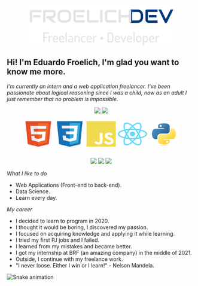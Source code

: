 <div align="center">
  <a href="https://github.com/FroelichDev">
    <img src="./assents/logo_froelichdev.png" title="Eduardo Froelich"/>
  </a>
</div>

## Hi! I'm Eduardo Froelich, I'm glad you want to know me more.

*I'm currently an intern and a web application freelancer. I've been passionate about logical reasoning since I was a child, now as an adult I just remember that no problem is impossible.*

<div align="center">
  <a href="https://github.com/FroelichDev">
    <img height="180em" src="https://github-readme-stats.vercel.app/api?username=FroelichDev&show_icons=true&theme=github_dark&include_all_commits=true&count_private=true"/>
    <img height="180em" src="https://github-readme-stats.vercel.app/api/top-langs/?username=FroelichDev&layout=compact&langs_count=7&theme=github_dark"/></a>
</div>
<div align="center" style="display: inline_block"><br>
  <img align="center" alt="Froelich-HTML" height="70" width="80" src="https://raw.githubusercontent.com/devicons/devicon/master/icons/html5/html5-original.svg">
  <img align="center" alt="Froelich-CSS" height="70" width="80" src="https://raw.githubusercontent.com/devicons/devicon/master/icons/css3/css3-original.svg">
  <img align="center" alt="Froelich-Js" height="70" width="80" src="https://raw.githubusercontent.com/devicons/devicon/master/icons/javascript/javascript-plain.svg">
  <img align="center" alt="Froelich-React" height="70" width="80" src="https://raw.githubusercontent.com/devicons/devicon/master/icons/react/react-original.svg">
  <img align="center" alt="Froelich-Python" height="70" width="80" src="https://raw.githubusercontent.com/devicons/devicon/master/icons/python/python-original.svg">
</div>

##

<div align="center" style="display: inline_block"> 
  <a href="https://instagram.com/Fr0el1ch" target="_blank"><img src="https://img.shields.io/badge/-Instagram-1C1C1C?style=for-the-badge&logo=Instagram&logoColor=79FE96&link" target="_blank"></a>
  <a href="https://www.linkedin.com/in/eduardo-froelich-developer/" target="_blank"><img src="https://img.shields.io/badge/-LinkedIn-1C1C1C?style=for-the-badge&logo=Linkedin&logoColor=79FE96" target="_blank"></a>
  <a href="https://api.whatsapp.com/send?phone=5541999193311" alt="Discord">
    <img src="https://img.shields.io/badge/-WhatsApp-1C1C1C?style=for-the-badge&logo=WhatsApp&logoColor=79FE96"/></a>
</div>

*What I like to do*
- Web Applications (Front-end to back-end).
- Data Science.
- Learn every day.


*My career*
- I decided to learn to program in 2020.
- I thought it would be boring, I discovered my passion.
- I focused on acquiring knowledge and applying it while learning.
- I tried my first PJ jobs and I failed.
- I learned from my mistakes and became better.
- I got my internship at BRF (an amazing company) in the middle of 2021.
- Outside, I continue with my freelance work.
- "I never loose. Either I win or I learn!" - Nelson Mandela.

 ![Snake animation](https://github.com/FroelichDev/FroelichDev/blob/output/github-contribution-grid-snake.svg)
